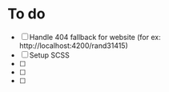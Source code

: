 # To do

- [ ] Handle 404 fallback for website (for ex: http://localhost:4200/rand31415)
- [ ] Setup SCSS
- [ ] 
- [ ] 
- [ ] 